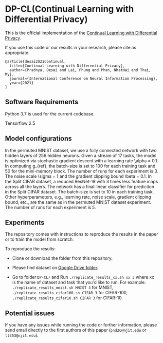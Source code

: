 # DP-CL(Continual Learning with Differential Privacy)

This is the official implementation of the [Continual Learning with Differential Privacy](https://arxiv.org/pdf/2110.05223.pdf).

If you use this code or our results in your research, please cite as appropriate:

```
@article{desai2021continual,
  title={Continual Learning with Differential Privacy},
  author={Pradnya, Desai and Lai, Phung and Phan, NhatHai and Thai, My},
  journal={International Conference on Neural Information Processing},
  year={2021}
}
```


## Software Requirements

Python 3.7 is used for the current codebase.

Tensorflow 2.5

## Model configurations
In the permuted MNIST dataset, we use a fully connected network with two hidden layers of 256 hidden neurons. Given a stream of 17 tasks, the model is optimized via stochastic gradient descent with a learning rate \alpha = 0.1. In computing g_{ref}, the batch-size is set to 100 for each training task and 50 for the mini-memory block. The number of runs for each experiment is 3. The noise scale \sigma = 1 and the gradient clipping bound \beta = 0.1. In the Split CIFAR dataset, a reduced ResNet-18 with 3 times less feature maps across all the layers. The network has a final linear classifier for prediction in the  Split CIFAR dataset. The batch-size is set to 10 in each training task. Other hyperparameters, e.g., learning rate, noise scale, gradient clipping bound, etc., are the same as in the permuted MNIST dataset experiment. The number of runs for each experiment is 5.

## Experiments
The repository comes with instructions to reproduce the results in the paper or to train the model from scratch:

To reproduce the results:
+ Clone or download the folder from this repository.
+ Please find dataset on [Google Drive folder](https://drive.google.com/drive/folders/1RP22MIEFwH4jlo4Hrh7aTUKoHSJMbzhk?usp=sharing). 

+ Go to folder `DP-CL/` and Run `./replicate_results_xx.sh xx 3` where xx is the name of dataset and task that you'd like to run. 
For example:
`./replicate_results_mnist.sh MNIST 3` for MNIST,
`./replicate_results_cifar100.sh CIFAR 3` for CIFAR-100,
`./replicate_results_cifar10.sh CIFAR 3` for CIFAR-10.


## Potential issues 
If you have any issues while running the code or further information, please send email directly to the first authors of this paper (`pnd26@njit.edu` or `tl353@njit.edu`). 
